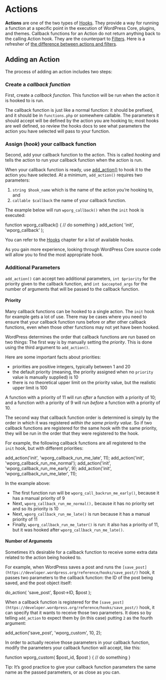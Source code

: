 # Actions

**Actions** are one of the two types of [Hooks](https://developer.wordpress.org/plugins/hooks/). They provide a way for running a function at a specific point in the execution of WordPress Core, plugins, and themes. Callback functions for an Action do not return anything back to the calling Action hook. They are the counterpart to [Filters](https://developer.wordpress.org/plugin/hooks/filters/). Here is a refresher of [the difference between actions and filters](https://developer.wordpress.org/plugins/hooks/#actions-vs-filters).

## Adding an Action

The process of adding an action includes two steps:

### Create a *callback function*

First, create a *callback function*. This function will be run when the action it is hooked to is run.

The callback function is just like a normal function: it should be prefixed, and it should be in `functions.php` or somewhere callable. The parameters it should accept will be defined by the action you are hooking to; most hooks are well defined, so review the hooks docs to see what parameters the action you have selected will pass to your function.

### Assign (*hook*) your callback function

Second, add your callback function to the action. This is called *hooking* and tells the action to run your callback function when the action is run.

When your callback function is ready, use [add\_action()](https://developer.wordpress.org/reference/functions/add_action/) to hook it to the action you have selected. At a minimum, `add_action()` requires two parameters:

1.  `string $hook_name` which is the name of the action you’re hooking to, and
2.  `callable $callback` the name of your callback function.

The example below will run `wporg_callback()` when the `init` hook is executed:

function wporg\_callback() {
    // do something
}
add\_action( 'init', 'wporg\_callback' );

You can refer to the [Hooks](https://developer.wordpress.org/plugins/hooks/) chapter for a list of available hooks.

As you gain more experience, looking through WordPress Core source code will allow you to find the most appropriate hook.

### Additional Parameters

`add_action()` can accept two additional parameters, `int $priority` for the priority given to the callback function, and `int $accepted_args` for the number of arguments that will be passed to the callback function.

#### Priority

Many callback functions can be hooked to a single action. The `init` hook for example gets a lot of use. There may be cases where you need to ensure that your callback function runs before or after other callback functions, even when those other functions may not yet have been hooked.

WordPress determines the order that callback functions are run based on two things: The first way is by manually setting the *priority*. This is done using the third argument to `add_action()`.

Here are some important facts about priorities:

*   priorities are positive integers, typically between 1 and 20
*   the default priority (meaning, the priority assigned when no `priority` value is manually supplied) is 10
*   there is no theoretical upper limit on the priority value, but the realistic upper limit is 100

A function with a priority of 11 will run *after* a function with a priority of 10; and a function with a priority of 9 will run *before* a function with a priority of 10.

The second way that callback function order is determined is simply by the order in which it was registered *within the same priority value*. So if two callback functions are registered for the same hook with the same priority, they will be run in the order that they were registered to the hook.

For example, the following callback functions are all registered to the  
`init` hook, but with different priorities:

add\_action('init', 'wporg\_callback\_run\_me\_late', 11);
add\_action('init', 'wporg\_callback\_run\_me\_normal');
add\_action('init', 'wporg\_callback\_run\_me\_early', 9);
add\_action('init', 'wporg\_callback\_run\_me\_later', 11);

In the example above:

*   The first function run will be `wporg_call_backrun_me_early()`, because it has a manual priority of 9
*   Next, `wporg_callback_run_me_normal(),` because it has no priority set and so its priority is 10
*   Next, `wporg_callback_run_me_late()` is run because it has a manual priority of 11
*   Finally, `wporg_callback_run_me_later()` is run: it also has a priority of 11, but it was hooked after `wporg_callback_run_me_late()`.

#### Number of Arguments

Sometimes it’s desirable for a callback function to receive some extra data related to the action being hooked to.

For example, when WordPress saves a post and runs the `[save_post](https://developer.wordpress.org/reference/hooks/save_post/)` hook, it passes two parameters to the callback function: the ID of the post being saved, and the post object itself:

do\_action( 'save\_post', $post->ID, $post );

When a callback function is registered for the `[save_post](https://developer.wordpress.org/reference/hooks/save_post/)` hook, it can specify that it wants to receive those two parameters. It does so by telling `add_action` to expect them by (in this case) putting `2` as the fourth argument:

add\_action('save\_post', 'wporg\_custom', 10, 2);

In order to actually receive those parameters in your callback function, modify the parameters your callback function will accept, like this:

function wporg\_custom( $post\_id, $post ) {
    // do something
}

Tip: It’s good practice to give your callback function parameters the same name as the passed parameters, or as close as you can.
